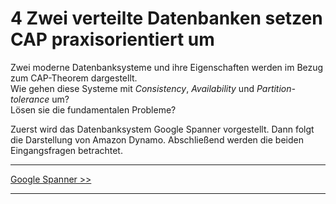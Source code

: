 # 4 Zwei verteilte Datenbanken setzen CAP praxisorientiert um

Zwei moderne Datenbanksysteme und ihre Eigenschaften werden im Bezug zum CAP-Theorem dargestellt.  
Wie gehen diese Systeme mit *Consistency*, *Availability* und *Partition-tolerance* um?  
Lösen sie die fundamentalen Probleme?

Zuerst wird das Datenbanksystem Google Spanner vorgestellt. Dann folgt die Darstellung von
Amazon Dynamo. Abschließend werden die beiden Eingangsfragen betrachtet.


***

[Google Spanner >>](4_1_Spanner.md)

***
